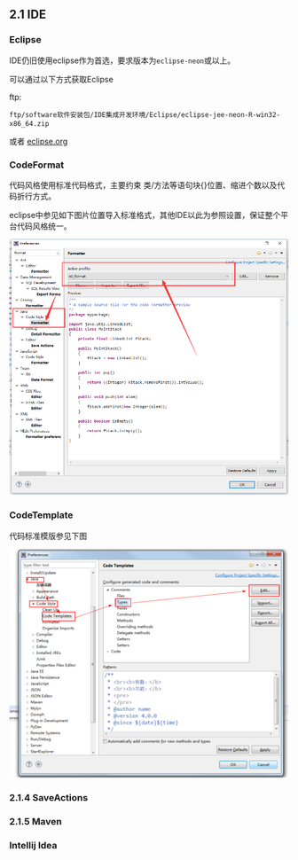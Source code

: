 ## 2.1 IDE

### Eclipse

IDE仍旧使用eclipse作为首选，要求版本为`eclipse-neon`或以上。

可以通过以下方式获取Eclipse

ftp:

```
ftp/software软件安装包/IDE集成开发环境/Eclipse/eclipse-jee-neon-R-win32-x86_64.zip
```

或者 [eclipse.org](https://www.eclipse.org/downloads/)

### CodeFormat

代码风格使用标准代码格式，主要约束 类/方法等语句块{}位置、缩进个数以及代码折行方式。

eclipse中参见如下图片位置导入标准格式，其他IDE以此为参照设置，保证整个平台代码风格统一。

![](/assets/code-format.png)

### CodeTemplate

代码标准模版参见下图

![](/assets/code-template.png)

### 2.1.4 SaveActions

### 2.1.5 Maven

### Intellij Idea



